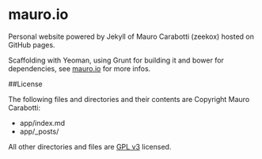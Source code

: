 mauro.io
========

Personal website powered by Jekyll of Mauro Carabotti (zeekox) hosted on GitHub pages.

Scaffolding with Yeoman, using Grunt for building it and bower for dependencies, see [mauro.io](http://mauro.io/2013/11/29/how-i-made-this-website/) for more infos.


##License

The following files and directories and their contents are Copyright Mauro Carabotti:

- app/index.md
- app/_posts/

All other directories and files are [GPL v3](http://www.gnu.org/licenses/gpl.html) licensed.


